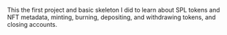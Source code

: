 This the first project and basic skeleton I did to learn about SPL tokens and NFT metadata, minting, burning, depositing, and withdrawing tokens, and closing accounts.

